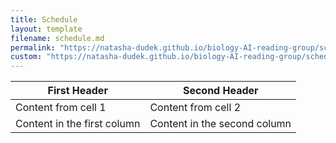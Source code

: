 ```yaml
---
title: Schedule
layout: template
filename: schedule.md
permalink: "https://natasha-dudek.github.io/biology-AI-reading-group/schedule"
custom: "https://natasha-dudek.github.io/biology-AI-reading-group/schedule"
--- 
```


First Header | Second Header
------------ | -------------
Content from cell 1 | Content from cell 2
Content in the first column | Content in the second column
